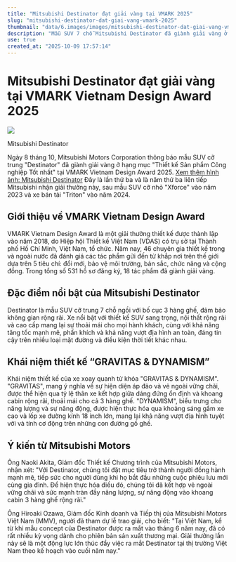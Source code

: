 ```yaml
---
title: "Mitsubishi Destinator đạt giải vàng tại VMARK 2025"
slug: "mitsubishi-destinator-dat-giai-vang-vmark-2025"
thumbnail: "data/6.images/images/mitsubishi-destinator-dat-giai-vang-vmark-2025.webp"
description: "Mẫu SUV 7 chỗ Mitsubishi Destinator đã giành giải vàng ở hạng mục Thiết kế Sản phẩm Công nghiệp Tốt nhất tại VMARK Vietnam Design Award 2025, đánh dấu năm thứ ba liên tiếp Mitsubishi đạt giải thưởng này."
use: true
created_at: "2025-10-09 17:57:14"
---
```


# Mitsubishi Destinator đạt giải vàng tại VMARK Vietnam Design Award 2025

![](/images/20251009-00000004-rps-000-1-view.webp)

Mitsubishi Destinator

Ngày 8 tháng 10, Mitsubishi Motors Corporation thông báo mẫu SUV cỡ trung "Destinator" đã giành giải vàng ở hạng mục "Thiết kế Sản phẩm Công nghiệp Tốt nhất" tại VMARK Vietnam Design Award 2025.
[Xem thêm hình ảnh: Mitsubishi Destinator](https://response.jp/article/img/2025/10/09/401927/2149097.html)
Đây là lần thứ ba và là năm thứ ba liên tiếp Mitsubishi nhận giải thưởng này, sau mẫu SUV cỡ nhỏ "Xforce" vào năm 2023 và xe bán tải "Triton" vào năm 2024.

<h2>Giới thiệu về VMARK Vietnam Design Award</h2>
VMARK Vietnam Design Award là một giải thưởng thiết kế được thành lập vào năm 2018, do Hiệp hội Thiết kế Việt Nam (VDAS) có trụ sở tại Thành phố Hồ Chí Minh, Việt Nam, tổ chức. Năm nay, 46 chuyên gia thiết kế trong và ngoài nước đã đánh giá các tác phẩm gửi đến từ khắp nơi trên thế giới dựa trên 5 tiêu chí: đổi mới, bảo vệ môi trường, bản sắc, chức năng và cộng đồng. Trong tổng số 531 hồ sơ đăng ký, 18 tác phẩm đã giành giải vàng.

<h2>Đặc điểm nổi bật của Mitsubishi Destinator</h2>
Destinator là mẫu SUV cỡ trung 7 chỗ ngồi với bố cục 3 hàng ghế, đảm bảo không gian rộng rãi. Xe nổi bật với thiết kế SUV sang trọng, nội thất rộng rãi và cao cấp mang lại sự thoải mái cho mọi hành khách, cùng với khả năng tăng tốc mạnh mẽ, phấn khích và khả năng vượt địa hình an toàn, đáng tin cậy trên nhiều loại mặt đường và điều kiện thời tiết khác nhau.

<h2>Khái niệm thiết kế “GRAVITAS & DYNAMISM”</h2>
Khái niệm thiết kế của xe xoay quanh từ khóa "GRAVITAS & DYNAMISM". "GRAVITAS", mang ý nghĩa về sự hiện diện áp đảo và vẻ ngoài vững chãi, được thể hiện qua tỷ lệ thân xe kết hợp giữa dáng đứng ổn định và khoang cabin rộng rãi, thoải mái cho cả 3 hàng ghế. "DYNAMISM", biểu trưng cho năng lượng và sự năng động, được hiện thực hóa qua khoảng sáng gầm xe cao và lốp xe đường kính 18 inch lớn, mang lại khả năng vượt địa hình tuyệt vời và tính cơ động trên những con đường gồ ghề.

<h2>Ý kiến từ Mitsubishi Motors</h2>
Ông Naoki Akita, Giám đốc Thiết kế Chương trình của Mitsubishi Motors, nhận xét: "Với Destinator, chúng tôi đặt mục tiêu trở thành người đồng hành mạnh mẽ, tiếp sức cho người dùng khi họ bắt đầu những cuộc phiêu lưu mới cùng gia đình. Để hiện thực hóa điều đó, chúng tôi đã kết hợp vẻ ngoài vững chãi và sức mạnh tràn đầy năng lượng, sự năng động vào khoang cabin 3 hàng ghế rộng rãi."

Ông Hiroaki Ozawa, Giám đốc Kinh doanh và Tiếp thị của Mitsubishi Motors Việt Nam (MMV), người đã tham dự lễ trao giải, cho biết: "Tại Việt Nam, kể từ khi mẫu concept của Destinator được ra mắt vào tháng 6 năm nay, đã có rất nhiều kỳ vọng dành cho phiên bản sản xuất thương mại. Giải thưởng lần này sẽ là một động lực lớn thúc đẩy việc ra mắt Destinator tại thị trường Việt Nam theo kế hoạch vào cuối năm nay."
